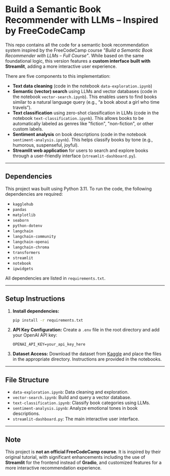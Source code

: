 # Build a Semantic Book Recommender with LLMs – Inspired by FreeCodeCamp

This repo contains all the code for a semantic book recommendation system inspired by the FreeCodeCamp course *"Build a Semantic Book Recommender with LLMs – Full Course"*. While based on the same foundational logic, this version features a **custom interface built with Streamlit**, adding a more interactive user experience.

There are five components to this implementation:

- **Text data cleaning** (code in the notebook `data-exploration.ipynb`)
- **Semantic (vector) search** using LLMs and vector databases (code in the notebook `vector-search.ipynb`). This enables users to find books similar to a natural language query (e.g., “a book about a girl who time travels”).
- **Text classification** using zero-shot classification in LLMs (code in the notebook `text-classification.ipynb`). This allows books to be automatically labeled as genres like "fiction", "non-fiction", or other custom labels.
- **Sentiment analysis** on book descriptions (code in the notebook `sentiment-analysis.ipynb`). This helps classify books by tone (e.g., humorous, suspenseful, joyful).
- **Streamlit web application** for users to search and explore books through a user-friendly interface (`streamlit-dashboard.py`).

---

## Dependencies

This project was built using Python 3.11. To run the code, the following dependencies are required:

- `kagglehub`
- `pandas`
- `matplotlib`
- `seaborn`
- `python-dotenv`
- `langchain`
- `langchain-community`
- `langchain-openai`
- `langchain-chroma`
- `transformers`
- `streamlit`
- `notebook`
- `ipwidgets`

All dependencies are listed in `requirements.txt`.

---

## Setup Instructions

1. **Install dependencies:**
   ```bash
   pip install -r requirements.txt
   ```

2. **API Key Configuration:**
   Create a `.env` file in the root directory and add your OpenAI API key:
   ```
   OPENAI_API_KEY=your_api_key_here
   ```

3. **Dataset Access:**
   Download the dataset from [Kaggle](https://www.kaggle.com/) and place the files in the appropriate directory. Instructions are provided in the notebooks.

---

## File Structure

- `data-exploration.ipynb`: Data cleaning and exploration.
- `vector-search.ipynb`: Build and query a vector database.
- `text-classification.ipynb`: Classify book categories using LLMs.
- `sentiment-analysis.ipynb`: Analyze emotional tones in book descriptions.
- `streamlit-dashboard.py`: The main interactive user interface.

---

## Note

This project is **not an official FreeCodeCamp course**. It is inspired by their original tutorial, with significant enhancements including the use of **Streamlit** for the frontend instead of **Gradio**, and customized features for a more interactive recommendation experience.

